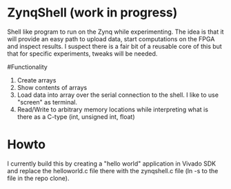 # ZynqShell (work in progress)
Shell like program to run on the Zynq while experimenting. The idea is that it will provide an easy path to 
upload data, start computations on the FPGA and inspect results. I suspect there is a fair bit of a reusable core of this but
that for specific experiments, tweaks will be needed.

#Functionality
1. Create arrays
2. Show contents of arrays
3. Load data into array over the serial connection to the shell. I like to use "screen" as terminal.
4. Read/Write to arbitrary memory locations while interpreting what is there as a C-type (int, unsigned int, float)



# Howto
I currently build this by creating a "hello world" application in Vivado SDK and replace the helloworld.c file there with 
the zynqshell.c file (ln -s to the file in the repo clone). 
